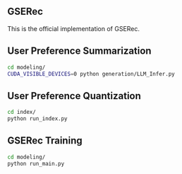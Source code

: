 ## GSERec
This is the official implementation of GSERec.

## User Preference Summarization

```bash
cd modeling/
CUDA_VISIBLE_DEVICES=0 python generation/LLM_Infer.py
```


## User Preference Quantization

```bash
cd index/
python run_index.py
```


## GSERec Training

```bash
cd modeling/
python run_main.py
```